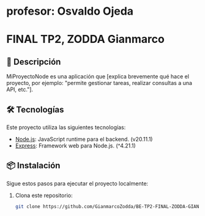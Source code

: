 # profesor: Osvaldo Ojeda

# FINAL TP2, ZODDA Gianmarco


## 🚀 Descripción

MiProyectoNode es una aplicación que [explica brevemente qué hace el proyecto, por ejemplo: "permite gestionar tareas, realizar consultas a una API, etc."].

## 🛠️ Tecnologías

Este proyecto utiliza las siguientes tecnologías:

- [Node.js](https://nodejs.org): JavaScript runtime para el backend. (v20.11.1)
- [Express](https://expressjs.com/): Framework web para Node.js.  (^4.21.1)

## 📦 Instalación

Sigue estos pasos para ejecutar el proyecto localmente:

1. Clona este repositorio:
   ```bash
   git clone https://github.com/GianmarcoZodda/BE-TP2-FINAL-ZODDA-GIANMARCO.git
